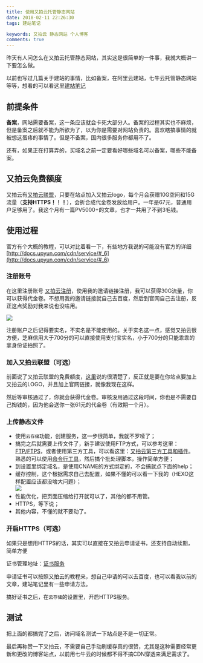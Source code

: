 ```yaml
---
title: 使用又拍云托管静态网站
date: 2018-02-11 22:26:30
tags: 建站笔记

keywords: 又拍云 静态网站 个人博客
comments: true
---
```


昨天有人问怎么在又拍云托管静态网站，其实这是很简单的一件事，我就大概讲一下要怎么做。

<!-- more -->

以前也写过几篇关于建站的事情，比如备案，在阿里云建站，七牛云托管静态网站等等，想看的可以看这里[建站笔记](https://www.xxwhite.com/tags/%E5%BB%BA%E7%AB%99%E7%AC%94%E8%AE%B0/)

## 前提条件

**备案**，网站需要备案，这一条应该就会卡死大部分人。备案的过程其实也不麻烦，但是备案之后就不能为所欲为了，以为你是需要对网站负责的。喜欢瞎搞事情的就被想这蛋疼的事情了。但是不备案，国内很多服务你都用不了。

还有，如果正在打算弄的，买域名之前一定要看好哪些域名可以备案，哪些不能备案。

## 又拍云免费额度

又拍云有[又拍云联盟](https://www.upyun.com/league)，只要在站点加入又拍云logo，每个月会获赠10G空间和15G流量（**支持HTTPS！！！**），会折合成代金卷发放给用户。一年是67元，普通用户足够用了。我这个月有一篇PV5000+的文章，也才一共用了不到3毛钱。

## 使用过程

官方有个大概的教程，可以对比着看一下，有些地方我说的可能没有官方的详细[http://docs.upyun.com/cdn/service/#_6](http://docs.upyun.com/cdn/service/#_6)

### 注册账号

在这里注册账号 [又拍云注册](https://console.upyun.com/register/?invite=B1Tr4zsVf)，使用我的邀请链接注册，我可以获得30G流量，你可以获得代金卷。不想用我的邀请链接就自己去百度，然后到官网自己去注册，反正这点奖励对我来说也没啥用。

![](https://s1.ax2x.com/2018/02/11/yOWVG.png)

注册账户之后记得要实名，不实名是不能使用的。关于实名这一点，感觉又拍云很方便，芝麻信用大于700分的可以直接使用支付宝实名，小于700分的只能乖乖的拿身份证拍照了。

### 加入又拍云联盟（可选）

前面说了又拍云联盟的免费额度，[这里](https://www.upyun.com/league)说的很清楚了，反正就是要在你站点要加上又拍云的LOGO，并且加上官网链接，就像我现在这样。

然后等审核通过了，你就会获得代金卷。审核没用通过这段时间，你也是不需要自己掏钱的，因为他会送你一张61元的代金卷（有效期一个月）。

### 上传静态文件

- 使用`云存储`功能，创建服务，这一步很简单，我就不罗嗦了；
- 搞完之后就需要上传文件了，新手建议使用FTP方式，可以参考这里：[FTP/FTPS](http://docs.upyun.com/guide/#ftpftps)，或者使用第三方工具，可以看这里：[又拍云第三方工具和插件](http://docs.upyun.com/download/#third-party-plugin)。熟悉的可以使用[命令行工具](https://github.com/polym/upx)，然后搞个批处理脚本，操作简单方便；
- 到设置里绑定域名，是使用CNAME的方式绑定的，不会搞就点下面的help；
- 缓存控制，这个根据需求自己去配置，如果不懂的可以看一下我的（HEXO这样配置应该都没啥大问题）；  
![](https://s1.ax2x.com/2018/02/11/yOCwe.png)  
- 性能优化，把页面压缩给打开就可以了，其他的都不用管。
- HTTPS，等下说；
- 其他内容，不懂的就不要动了。

### 开启HTTPS（可选）

如果只是想用HTTPS的话，其实可以直接在又拍云申请证书，还支持自动续期，简单方便

证书管理地址：[证书服务](https://console.upyun.com/toolbox/ssl/)

申请证书可以按照又拍云的教程来，想自己申请的可以去百度，也可以看我以前的文章，建站笔记里有一些申请方法。

搞好证书之后，在`云存储`的设置里，开启HTTPS服务。

## 测试

把上面的都搞完了之后，访问域名测试一下站点是不是一切正常。

最后再称赞一下又拍云，不需要自己手动刷缓存真的很赞，尤其是这种需要经常更新和更改的博客站点，以前用七牛云的时候都不得不搞CDN穿透来满足需求了。